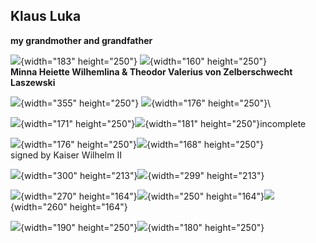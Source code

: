 ## Klaus Luka

**my grandmother and grandfather**

![](/web/20060905035832im_/http://www.nxt.cc/zelberschwecht/Vzelberportraitherx.jpg){width="183"
height="250"}
![](/web/20060905035832im_/http://www.nxt.cc/zelberschwecht/V%20zelberschwecht%20portraitunifx.jpg){width="160"
height="250"}\
**Minna Heiette Wilhemlina & Theodor Valerius von Zelberschwecht
Laszewski**

![](/web/20060905035832im_/http://www.nxt.cc/zelberschwecht/von%20zelberschwecht%20medalliex.jpg){width="355"
height="250"}
![](/web/20060905035832im_/http://www.nxt.cc/zelberschwecht/von%20zelberschwecht004%20adelx.jpg){width="176"
height="250"}\

![](/web/20060905035832im_/http://www.nxt.cc/zelberschwecht/von%20zelberschwecht005s.jpg){width="171"
height="250"}![](/web/20060905035832im_/http://www.nxt.cc/zelberschwecht/von%20zelberschwecht005as.jpg){width="181"
height="250"}incomplete

![](/web/20060905035832im_/http://www.nxt.cc/zelberschwecht/von%20zelberschwecht003cx.jpg){width="176"
height="250"}![](/web/20060905035832im_/http://www.nxt.cc/zelberschwecht/von%20zelberschwecht003dx.jpg){width="168"
height="250"}\
signed by Kaiser Wilhelm II

![](/web/20060905035832im_/http://www.nxt.cc/zelberschwecht/V%20zelberschwecht%20boat.jpg){width="300"
height="213"}![](/web/20060905035832im_/http://www.nxt.cc/zelberschwecht/V%20zelberschwecht%20boat2%20copy.jpg){width="299"
height="213"}

![](/web/20060905035832im_/http://www.nxt.cc/zelberschwecht/V%20zelberschwecht%20island%202%20copy.jpg){width="270"
height="164"}![](/web/20060905035832im_/http://www.nxt.cc/zelberschwecht/V%20zelberschwecht%20island%202b%20copy.jpg){width="250"
height="164"}![](/web/20060905035832im_/http://www.nxt.cc/zelberschwecht/V%20zelberschwecht%20island%201%20copy.jpg){width="260"
height="164"}

![](/web/20060905035832im_/http://www.nxt.cc/zelberschwecht/VZpostas.jpg){width="190"
height="250"}![](/web/20060905035832im_/http://www.nxt.cc/zelberschwecht/VZpostbs.jpg){width="180"
height="250"}
